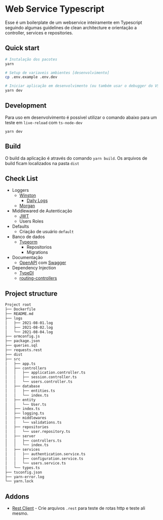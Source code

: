 # Web Service Typescript

Esse é um boilerplate de um webservice inteiramente em Typescript seguindo algumas guidelines de clean architecture e orientação a controller, services e repositories.

## Quick start

```sh
# Instalação dos pacotes
yarn 

# Setup de variaveis ambientes [desenvolvimento]
cp .env.example .env.dev 

# Iniciar aplicação em desenvolvimento (ou também usar o debugger do VSCode [f5])
yarn dev 
```

## Development

Para uso em desenvolvimento é possível utilizar o comando abaixo para um teste em `live-reload` com `ts-node-dev`

```shell
yarn dev
```

## Build

O build da aplicação é através do comando `yarn build`. Os arquivos de build ficam localizados na pasta `dist`

## Check List

- Loggers
  - [Winston](https://www.npmjs.com/package/winston)
    - [Daily Logs](winston-daily-rotate-file)
  - [Morgan](https://www.npmjs.com/package/morgan)
- Middlewared de Autenticação
  - [JWT](https://www.npmjs.com/package/jsonwebtoken)
  - Users Roles
- Defaults
  - Criação de usuário `default`
- Banco de dados
  - [Typeorm](https://www.npmjs.com/package/typeorm)
    - Repositorios
    - Migrations
- Documentação
  - [OpenAPI](https://www.npmjs.com/package/routing-controllers-openapi) com [Swagger](https://www.npmjs.com/package/swagger-ui-express)
- Dependency Injection
  - [TypeDI](https://www.npmjs.com/package/typedi)
  - [routing-controllers](https://www.npmjs.com/package/routing-controllers)

## Project structure

```sh
Project root
├── Dockerfile
├── README.md
├── logs
│   ├── 2021-08-01.log
│   ├── 2021-08-02.log
│   └── 2021-08-04.log
├── ormconfig.js
├── package.json
├── queries.sql
├── requests.rest
├── dist
├── src
│   ├── app.ts
│   ├── controllers
│   │   ├── application.controller.ts
│   │   ├── session.controller.ts
│   │   └── users.controller.ts
│   ├── database
│   │   ├── entities.ts
│   │   └── index.ts
│   ├── entity
│   │   └── User.ts
│   ├── index.ts
│   ├── logging.ts
│   ├── middlewares
│   │   └── validations.ts
│   ├── repositories
│   │   └── user.repository.ts
│   ├── server
│   │   ├── controllers.ts
│   │   └── index.ts
│   ├── services
│   │   ├── authentication.service.ts
│   │   ├── configuration.service.ts
│   │   └── users.service.ts
│   └── types.ts
├── tsconfig.json
├── yarn-error.log
└── yarn.lock
```

## Addons

- [Rest Client](https://marketplace.visualstudio.com/items?itemName=humao.rest-client) - Crie arquivos `.rest` para teste de rotas http e teste ali mesmo.
